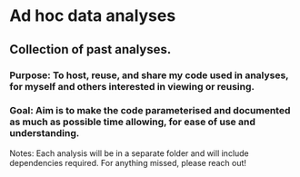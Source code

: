 # Ad hoc data analyses

## Collection of past analyses.

### Purpose: To host, reuse, and share my code used in analyses, for myself and others interested in viewing or reusing.

### Goal: Aim is to make the code parameterised and documented as much as possible time allowing, for ease of use and understanding.

Notes: Each analysis will be in a separate folder and will include dependencies required.
For anything missed, please reach out!

